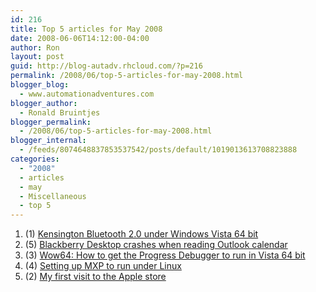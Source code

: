 ```yaml
---
id: 216
title: Top 5 articles for May 2008
date: 2008-06-06T14:12:00-04:00
author: Ron
layout: post
guid: http://blog-autadv.rhcloud.com/?p=216
permalink: /2008/06/top-5-articles-for-may-2008.html
blogger_blog:
  - www.automationadventures.com
blogger_author:
  - Ronald Bruintjes
blogger_permalink:
  - /2008/06/top-5-articles-for-may-2008.html
blogger_internal:
  - /feeds/8074648837853537542/posts/default/1019013613708823888
categories:
  - "2008"
  - articles
  - may
  - Miscellaneous
  - top 5
---
```

  1. (1) <a href="/2007/10/11/kensington-bluetooth-20-under-windows-vista-64-bit/" target="_blank">Kensington Bluetooth 2.0 under Windows Vista 64 bit</a>
  2. (5) <a href="/2008/04/17/blackberry-desktop-crashes-when-reading-outlook-calendar/" target="_blank">Blackberry Desktop crashes when reading Outlook calendar</a>
  3. (3) <a href="/2007/05/16/wow64-how-to-get-the-progress-debugger-to-run-in-vista-64-bit/" target="_blank">Wow64: How to get the Progress Debugger to run in Vista 64 bit</a>
  4. (4) <a href="/2007/11/13/setting-up-mxp-to-run-under-linux/" target="_blank">Setting up MXP to run under Linux</a>
  5. (2) <a href="/2008/03/24/my-first-visit-to-the-apple-store/" target="_blank">My first visit to the Apple store</a>